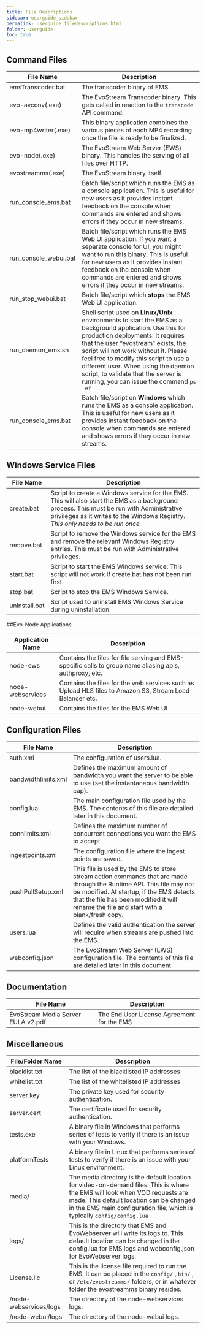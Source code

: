 ```yaml
---
title: File Descriptions
sidebar: userguide_sidebar
permalink: userguide_filedescriptions.html
folder: userguide
toc: true
---
```


## Command Files

| File Name             | Description                              |
| --------------------- | ---------------------------------------- |
| emsTranscoder.bat     | The transcoder binary of EMS.            |
| evo-avconv(.exe)      | The EvoStream Transcoder binary. This gets called in reaction to the `transcode` API command. |
| evo-mp4writer(.exe)   | This binary application combines the various pieces of each MP4 recording once the file is ready to be finalized. |
| evo-node(.exe)        | The EvoStream Web Server (EWS) binary. This handles the serving of all files over HTTP. |
| evostreamms(.exe)     | The EvoStream binary itself.             |
| run_console_ems.bat   | Batch file/script which runs the EMS as a console application. This is useful for new users as it provides instant feedback on the console when commands are entered and shows errors if they occur in new streams. |
| run_console_webui.bat | Batch file/script which runs the EMS Web UI application. If you want a separate console for UI, you might want to run this binary. This is useful for new users as it provides instant feedback on the console when commands are entered and shows errors if they occur in new streams. |
| run_stop_webui.bat    | Batch file/script which **stops** the EMS Web UI application. |
| run_daemon_ems.sh     | Shell script used on **Linux/Unix** environments to start the EMS as a background application. Use this for production deployments. It requires that the user “evostream” exists, the script will not work without it. Please feel free to modify this script to use a different user. When using the daemon script, to validate that the server is running, you can issue the command `ps –ef` |
| run_console_ems.bat   | Batch file/script on **Windows** which runs the EMS as a console application. This is useful for new users as it provides instant feedback on the console when commands are entered and shows errors if they occur in new streams. |



## Windows Service Files

| File Name     | Description                              |
| ------------- | ---------------------------------------- |
| create.bat    | Script to create a Windows service for the EMS. This will also start the EMS as a background process. This must be run with Administrative privileges as it writes to the Windows Registry. *This only needs to be run once.* |
| remove.bat    | Script to remove the Windows service for the EMS and remove the relevant Windows Registry entries. This must be run with Administrative privileges. |
| start.bat     | Script to start the EMS Windows service. This script will not work if create.bat has not been run first. |
| stop.bat      | Script to stop the EMS Windows Service.  |
| uninstall.bat | Script used to uninstall EMS Windows Service during uninstallation. |



##Evo-Node Applications

| Application Name | Description                              |
| ---------------- | ---------------------------------------- |
| node-ews         | Contains the files for file serving and EMS-specific calls to group name aliasing apis, authproxy, etc. |
| node-webservices | Contains the files for the web services such as Upload HLS files to Amazon S3, Stream Load Balancer etc. |
| node-webui       | Contains the files for the EMS Web UI    |



## Configuration Files

| File Name           | Description                              |
| ------------------- | ---------------------------------------- |
| auth.xml            | The configuration of users.lua.          |
| bandwidthlimits.xml | Defines the maximum amount of bandwidth you want the server to be able to use (set the instantaneous bandwidth cap). |
| config.lua          | The main configuration file used by the EMS. The contents of this file are detailed later in this document. |
| connlimits.xml      | Defines the maximum number of concurrent connections you want the EMS to accept |
| ingestpoints.xml    | The configuration file where the ingest points are saved. |
| pushPullSetup.xml   | This file is used by the EMS to store stream action commands that are made through the Runtime API. This file may not be modified. At startup, if the EMS detects that the file has been modified it will rename the file and start with a blank/fresh copy. |
| users.lua           | Defines the valid authentication the server will require when streams are pushed into the EMS. |
| webconfig.json      | The EvoStream Web Server (EWS) configuration file. The contents of this file are detailed later in this document. |



## Documentation

| File Name                          | Description                              |
| ---------------------------------- | ---------------------------------------- |
| EvoStream Media Server EULA v2.pdf | The End User License Agreement for the EMS |



## Miscellaneous

| File/Folder Name       | Description                              |
| ---------------------- | ---------------------------------------- |
| blacklist.txt          | The list of the blacklisted IP addresses |
| whitelist.txt          | The list of the whitelisted IP addresses |
| server.key             | The private key used for security authentication. |
| server.cert            | The certificate used for security authentication. |
| tests.exe              | A binary file in Windows that performs series of tests to verify if there is an issue with your Windows. |
| platformTests          | A binary file in Linux that performs series of tests to verify if there is an issue with your Linux environment. |
| media/                 | The media directory is the default location for video-on-demand files. This is where the EMS will look when VOD requests are made. This default location can be changed in the EMS main configuration file, which is typically `config/config.lua` |
| logs/                  | This is the directory that EMS and EvoWebserver will write its logs to. This default location can be changed in the config.lua for EMS logs and webconfig.json for EvoWebserver logs. |
| License.lic            | This is the license file required to run the EMS. It can be placed in the `config/` , `bin/` , or `/etc/evostreamms/` folders, or in whatever folder the evostreamms binary resides. |
| /node-webservices/logs | The directory of the node-webservices logs. |
| /node-webui/logs       | The directory of the node-webui logs.    |

